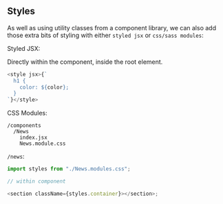 ## Styles

As well as using utility classes from a component library, we can also add those extra bits of styling with either `styled jsx` or `css/sass modules`:

Styled JSX:

Directly within the component, inside the root element.

```js
<style jsx>{`
  h1 {
    color: ${color};
  }
`}</style>
```

CSS Modules:

```
/components
  /News
    index.jsx
    News.module.css
```

`/news`:

```js
import styles from "./News.modules.css";

// within component

<section className={styles.container}></section>;
```
